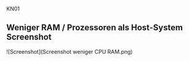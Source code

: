 KN01

## Weniger RAM / Prozessoren als Host-System Screenshot

![Screenshot](Screenshot weniger CPU RAM.png)
